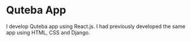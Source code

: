 # Quteba App

I develop Quteba app using React.js. I had previously developed the same app using HTML, CSS and Django.

